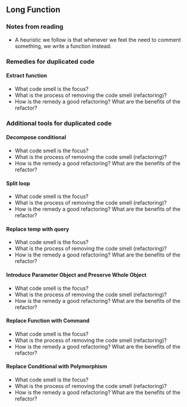 ## Long Function

### Notes from reading
- A heuristic we follow is that whenever we feel the need to comment something, we write a function instead.

### Remedies for duplicated code

#### Extract function
- What code smell is the focus?
- What is the process of removing the code smell (refactoring)?
- How is the remedy a good refactoring? What are the benefits of the refactor?

### Additional tools for duplicated code

#### Decompose conditional
- What code smell is the focus?
- What is the process of removing the code smell (refactoring)?
- How is the remedy a good refactoring? What are the benefits of the refactor?

#### Split loop
- What code smell is the focus?
- What is the process of removing the code smell (refactoring)?
- How is the remedy a good refactoring? What are the benefits of the refactor?

#### Replace temp with query
- What code smell is the focus?
- What is the process of removing the code smell (refactoring)?
- How is the remedy a good refactoring? What are the benefits of the refactor?

#### Introduce Parameter Object and Preserve Whole Object
- What code smell is the focus?
- What is the process of removing the code smell (refactoring)?
- How is the remedy a good refactoring? What are the benefits of the refactor?

#### Replace Function with Command
- What code smell is the focus?
- What is the process of removing the code smell (refactoring)?
- How is the remedy a good refactoring? What are the benefits of the refactor?

#### Replace Conditional with Polymorphism
- What code smell is the focus?
- What is the process of removing the code smell (refactoring)?
- How is the remedy a good refactoring? What are the benefits of the refactor?

